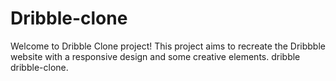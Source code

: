# Dribble-clone
Welcome to Dribble Clone project! This project aims to recreate the Dribbble website with a responsive design and some creative elements. dribble dribble-clone.
